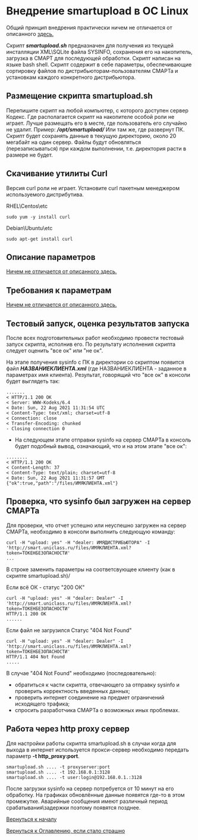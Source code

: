 # Внедрение smartupload в ОС Linux

Общий принцип внедрения практически ничем не отличается от описанного [здесь.](071-smartupload-implementation-windows.md#подготовка-скрипта-smartupload)

Скрипт ***smartupload.sh*** предназначен для получения из текущей инсталляции XML\SQLite файла SYSINFO, 
сохранения его на накопитель, загрузка в СМАРТ для последующей обработки. 
Скрипт написан на языке bash shell. 
Скрипт содержит в себе параметры, обеспечивающие сортировку файлов по дистрибьюторам-пользователям СМАРТа и установкам каждого конкретного дистрибьютора.

## Размещение скрипта smartupload.sh

Перепишите скрипт на любой компьютер, с которого доступен сервер Кодекс.
Где располагается скрипт на накопителе особой роли не играет.
Лучше размещать его в месте, где пользователь его случайно не удалит. Пример: ***/opt/smartupload/***
Или там же, где развернут ПК.
Скрипт будет сохранять данные в текущую директорию, около 20 мегабайт на один сервер. 
Файлы будут обновляться (перезаписываться) при каждом выполнении, т.е. директория расти в размере не будет.

## Скачивание утилиты Curl

Версия curl роли не играет. 
Установите curl пакетным менеджером используемого дистрибутива.

RHEL\Centos\etc

```shell
sudo yum -y install curl
```

Debian\Ubuntu\etc

```shell
sudo apt-get install curl
```

## Описание параметров

[Ничем не отличается от описанного здесь.](071-smartupload-implementation-windows.md#подготовка-скрипта-smartupload)

## Требования к параметрам

[Ничем не отличается от описанного здесь.](071-smartupload-implementation-windows.md#подготовка-скрипта-smartupload)

## Тестовый запуск, оценка результатов запуска

После всех подготовительных работ необходимо провести тестовый запуск скрипта, исполнив его.
По результату исполнения скрипта следует оценить "все ок" или "не ок".

На этапе получения sysinfo с ПК в директории со скриптом появится файл ***НАЗВАНИЕКЛИЕНТА.xml*** (где НАЗВАНИЕКЛИЕНТА - заданное в параметрах имя клиента).
Результат, говорящий что "все ок" в консоли будет выглядеть так:

```shell
.......
< HTTP/1.1 200 OK
< Server: WWW-Kodeks/6.4
< Date: Sun, 22 Aug 2021 11:31:54 UTC
< Content-Type: text/xml; charset=utf-8
< Connection: close
< Transfer-Encoding: chunked
- Closing connection 0
```

- На следующем этапе отправки sysinfo на сервер СМАРТа в консоль будет подобный вывод, означающий, что и на этом этапе "все ок":

```shell
........
< HTTP/1.1 200 OK
< Content-Length: 37
< Content-Type: text/plain; charset=utf-8
< Date: Sun, 22 Aug 2021 11:31:57 GMT
{"ok":true,"path":"/files/ИМЯКЛИЕНТА.xml"}
```

## Проверка, что sysinfo был загружен на сервер СМАРТа

Для проверки, что отчет успешно или неуспешно загружен на сервер СМАРТа, необходимо в консоли выполнить следующую команду:

```shell
curl -H "upload: yes" -H "dealer: ИМЯДИСТРИБЬЮТОРА" -I 'http://smart.uniclass.ru/files/ИМЯКЛИЕНТА.xml?token=ТОКЕНБЕЗОПАСНОСТИ'
...
```
В строке заменить параметры на соответсвующее клиенту (как в скрипте smartupload.sh)/

Если всё ОК - статус "200 ОК"

```shell
curl -H "upload: yes" -H "dealer: Dealer" -I 'http://smart.uniclass.ru/files/ИМЯКЛИЕНТА.xml?token=ТОКЕНБЕЗОПАСНОСТИ'
HTTP/1.1 200 OK
......
```

Если файл не загрузился Статус "404 Not Found"

```shell
curl -H "upload: yes" -H "dealer: Dealer" -I 'http://smart.uniclass.ru/files/ИМЯКЛИЕНТА.xml?token=ТОКЕНБЕЗОПАСНОСТИ'
HTTP/1.1 404 Not Found
.....
```

В случае "404 Not Found" необходимо (последовательно):
- обратиться к части скрипта, отвечающего за отправку sysinfo и проверить корректность введенных данных;
- проверить интернет соединение на предмет ограничений исходящего трафика;
- спросить разработчика СМАРТа о возможных иных проблемах.

## Работа через http proxy сервер

Для настройки работы скрипта smartupload.sh в случаи когда для выхода в интернет 
используется прокси-сервер необходимо передать параметр **-t http_proxy:port**.

```shell
smartupload.sh .... -t proxyserver:port
smartupload.sh .... -t 192.168.0.1:3128
smartupload.sh .... -t user:login@192.168.0.1.:3128
```

После загрузки sysinfo на сервер потребуется от 10 минут на его обработку.
На графиках обновлённые данные появятся где-то в этом промежутке.
Аварийные сообщения имеют различный период срабатывания\задержки поэтому появятся позднее.

[Вернуться к началу](070-intro-smartuload-smartstatus.md)

[Вернуться к Оглавлению, если стало страшно](Readme.md)